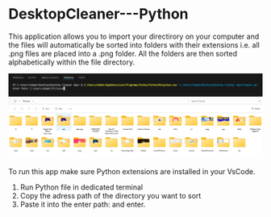 # DesktopCleaner---Python

This application allows you to import your directirory on your computer and the files will automatically be sorted into folders with their extensions i.e. all .png files are placed into a .png folder. All the folders are then sorted alphabetically within the file directory.


![Terminal](pictures.png)
![CleanerApp](cleanerapp.png)

To run this app make sure Python extensions are installed in your VsCode.
1) Run Python file in dedicated terminal
2) Copy the adress path of the directory you  want to sort
3) Paste it into the enter path: and enter.


